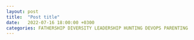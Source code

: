 ```yaml
---
layout: post
title:  "Post title"
date:   2022-07-16 18:00:00 +0300
categories: FATHERSHIP DIVERSITY LEADERSHIP HUNTING DEVOPS PARENTING
---
```


